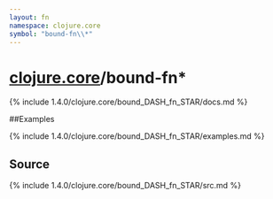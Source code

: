 ```yaml
---
layout: fn
namespace: clojure.core
symbol: "bound-fn\\*"
---
```


# [clojure.core](../)/bound-fn\*

{% include 1.4.0/clojure.core/bound_DASH_fn_STAR/docs.md %}

##Examples

{% include 1.4.0/clojure.core/bound_DASH_fn_STAR/examples.md %}
## Source
{% include 1.4.0/clojure.core/bound_DASH_fn_STAR/src.md %}

